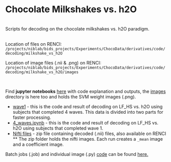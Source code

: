 # Chocolate Milkshakes vs. h2O  
<br>
Scripts for decoding on the chocolate milkshakes vs. h2O paradigm.  
<br>
<br>

Location of files on RENCI: 
``` /projects/niblab/bids_projects/Experiments/ChocoData/derivatives/code/decoding/milkshake_vs_h2O```  

Location of image files (.nii & .png) on RENCI:  
```/projects/niblab/bids_projects/Experiments/ChocoData/derivatives/code/decoding/milkshake_vs_h2O/images```

<br>


Find **jupyter notebooks** [here](https://github.com/niblunc/ChocolateData/tree/master/ana/SVM_Decoding/milkshake_vs_h2O/notebooks) with code explanation and outputs, the [images](https://github.com/niblunc/ChocolateData/tree/master/ana/SVM_Decoding/milkshake_vs_h2O/images) directory is here too and holds the SVM weight images (.png).  
* [wave1](https://github.com/niblunc/ChocolateData/blob/master/ana/SVM_Decoding/milkshake_vs_h2O/notebooks/wave1.ipynb) - this is the code and result of decoding on LF_HS vs. h2O using subjects that completed 4 waves. This data is divided into two parts for faster processing.   
* [4_waves.ipynb](https://github.com/niblunc/ChocolateData/blob/master/ana/SVM_Decoding/milkshake_vs_h2O/notebooks/4_waves.ipynb) - this is the code and result of decoding on LF_HS vs. h2O using subjects that completed wave 1.
* [Nifti files](https://github.com/niblunc/ChocolateData/blob/master/ana/SVM_Decoding/milkshake_vs_h2O/niftis.zip) - zip file containing decoded (.nii) files, also available on RENCI
** The zip folder holds the nifti images. Each run creates a `_mean` image and a coefficient image. 

Batch jobs (.job) and individual image (.py)  [code](https://github.com/niblunc/ChocolateData/tree/master/ana/SVM_Decoding/milkshake_vs_h2O/code) can be found [here.](https://github.com/niblunc/ChocolateData/tree/master/ana/SVM_Decoding/milkshake_vs_h2O/code)    
  
